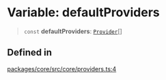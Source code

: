 # Variable: defaultProviders

> `const` **defaultProviders**: [`Provider`](../interfaces/Provider.md)[]

## Defined in

[packages/core/src/core/providers.ts:4](https://github.com/ai16z/eliza/blob/d30d0a6e4929f1f9ad2fee78a425cc005922c069/packages/core/src/core/providers.ts#L4)
